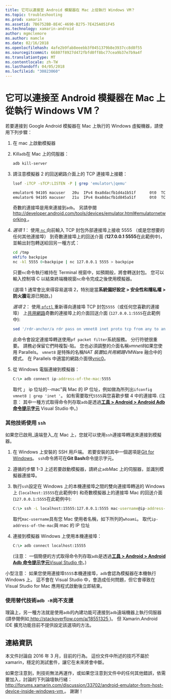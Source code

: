```yaml
---
title: 它可以連接至 Android 模擬器在 Mac 上從執行 Windows VM？
ms.topic: troubleshooting
ms.prod: xamarin
ms.assetid: 7B6752BB-8E4C-4690-B275-7E425A051F45
ms.technology: xamarin-android
author: mgmclemore
ms.author: mamcle
ms.date: 02/16/2018
ms.openlocfilehash: 4afe2b9fab8eeebb3f0451379b8e3937cc8d8f55
ms.sourcegitcommit: 66807f8927d472fbfd0ff8bc77cea9b37e7b9a4f
ms.translationtype: MT
ms.contentlocale: zh-TW
ms.lasthandoff: 04/05/2018
ms.locfileid: "30823060"
---
```

# <a name="is-it-possible-to-connect-to-android-emulators-running-on-a-mac-from-a-windows-vm"></a>它可以連接至 Android 模擬器在 Mac 上從執行 Windows VM？

若要連接到 Google Android 模擬器在 Mac 上執行的 Windows 虛擬機器，請使用下列步驟：

1.  在 mac 上啟動模擬器

2.  Kill`adb`在 Mac 上的伺服器：

    ```bash
    adb kill-server
    ```

3.  請注意模擬器 2 的回送網路介面上的 TCP 連接埠上接聽：

    ```bash
    lsof -iTCP -sTCP:LISTEN -P | grep 'emulator\|qemu'

    emulator6 94105 macuser   20u  IPv4 0xa8dacfb1d4a1b51f      0t0  TCP localhost:5555 (LISTEN)
    emulator6 94105 macuser   21u  IPv4 0xa8dacfb1d845a51f      0t0  TCP localhost:5554 (LISTEN)
    ```

    奇數的連接埠是用來連接到`adb`。 另請參閱[ http://developer.android.com/tools/devices/emulator.html#emulatornetworking ](http://developer.android.com/tools/devices/emulator.html#emulatornetworking)。

4.  _選項 1_： 使用[ `nc` ](https://developer.apple.com/library/mac/documentation/Darwin/Reference/ManPages/man1/nc.1.html)向前輸入 TCP 封包外部連接埠上接收 5555 （或是您想要的任何其他連接埠） 到奇數連接埠上的回送介面 (**127.0.0.1 5555**在此範例中)，並輸出封包轉送給回另一種方式：

    ```bash
    cd /tmp
    mkfifo backpipe
    nc -kl 5555 0<backpipe | nc 127.0.0.1 5555 > backpipe
    ```

    只要`nc`命令執行維持在 Terminal 視窗中，如預期般，將會轉送封包。 您可以輸入控制項 C 以結束終端機視窗`nc`命令完成之後使用模擬器。

    (選項 1 通常會比來得容易選項 2，特別是當**系統偏好設定 > 安全性和隱私權 > 防火牆**電源已開啟。) 

    _選項 2_： 使用[ `pfctl` ](https://developer.apple.com/library/mac/documentation/Darwin/Reference/ManPages/man8/pfctl.8.html)重新導向連接埠 TCP 封包`5555`（或任何您喜歡的連接埠） 上[共用網路](http://kb.parallels.com/en/4948)奇數的連接埠上的介面回送介面 (`127.0.0.1:5555`在此範例中):

    ```bash
    sed '/rdr-anchor/a rdr pass on vmnet8 inet proto tcp from any to any port 5555 -> 127.0.0.1 port 5555' /etc/pf.conf | sudo pfctl -ef -
    ```

    此命令會設定連接埠轉送使用`pf packet filter`系統服務。 分行符號很重要。 請務必保留它們時複製-貼。 您也必須調整的介面名稱*vmnet8*如果您使用 Parallels。 `vmnet8` 是特殊的名稱*NAT 裝置*如*共用網路*VMWare 融合中的模式。 在 Parallels 中適當的網路介面很[vnic0](http://download.parallels.com/doc/psbm/en/Parallels_Server_Bare_Metal_Users_Guide/29258.htm)。

5.  從 Windows 電腦連線到模擬器：

    ```cmd
    C:\> adb connect ip-address-of-the-mac:5555
    ```

    取代 」 ip 位址的--mac"與 Mac 的 IP 位址，例如做為所列出`ifconfig vmnet8 | grep 'inet '`。 如有需要取代`5555`與您喜歡步驟 4 中的連接埠\. (注意： 其中一種方式取得命令列存取`adb`是透過[**工具 > Android > Android Adb 命令提示字元**](~/cross-platform/troubleshooting/questions/version-logs.md#adb-logcat) Visual Studio 中。)

### <a name="alternate-technique-using-ssh"></a>其他技術使用 `ssh`

如果您已啟用_遠端登入_在 Mac 上，您就可以使用`ssh`連接埠轉送來連接到模擬器。

1.  在 Windows 上安裝的 SSH 用戶端。 若要安裝的其中一個選項是[Git for Windows](https://git-for-windows.github.io/)。 `ssh`命令將可在**Git Bash**命令提示字元。

2.  遵循的步驟 1-3 上述若要啟動模擬器，請終止`adb`Mac 上的伺服器，並識別模擬器連接埠。

3.  執行`ssh`設定在 Windows 上的本機連接埠之間的雙向連接埠轉送的 Windows 上 (`localhost:15555`在此範例中) 和奇數模擬器上的連接埠 Mac 的回送介面 (`127.0.0.1:5555`在此範例中):

    ```cmd 
    C:\> ssh -L localhost:15555:127.0.0.1:5555 mac-username@ip-address-of-the-mac
    ```

    取代`mac-username`具有您 Mac 使用者名稱，如下所列的`whoami`。 取代`ip-address-of-the-mac`與 mac 的 IP 位址

4.  連接到模擬器 Windows 上使用本機連接埠：

    ```cmd
    C:\> adb connect localhost:15555
    ```

    (注意： 一個簡便的方式取得命令列存取`adb`是透過[**工具 > Android > Android Adb 命令提示字元**Visual Studio 中](~/cross-platform/troubleshooting/questions/version-logs.md#adb-logcat)。)

小型注意： 如果您使用連接埠`5555`本機連接埠，`adb`會認為模擬器在本機執行 Windows 上。 這不會在 Visual Studio 中，會造成任何問題，但它會導致在 Visual Studio for Mac 應用程式啟動後立即結束。

### <a name="alternate-technique-using-adb--h-is-not-yet-supported"></a>使用替代技術`adb -H`尚不支援

理論上，另一種方法就是使用`adb`的內建功能可連接到`adb`遠端機器上執行伺服器 (請參閱例如[ http://stackoverflow.com/a/18551325 ](http://stackoverflow.com/a/18551325))。
但 Xamarin.Android IDE 擴充功能目前不提供設定該選項的方法。

## <a name="contact-information"></a>連絡資訊

本文件討論自 2016 年 3 月，目前的行為。 這份文件中所述的技巧不屬於 xamarin，穩定的測試套件，讓它在未來將會中斷。

如果您注意到，則技術無法再運作，或如果您注意到文件中的任何其他錯誤，依需要加入，討論的下列論壇執行緒： [ http://forums.xamarin.com/discussion/33702/android-emulator-from-host-device-inside-windows-vm ](http://forums.xamarin.com/discussion/33702/android-emulator-from-host-device-inside-windows-vm)。
謝謝！

